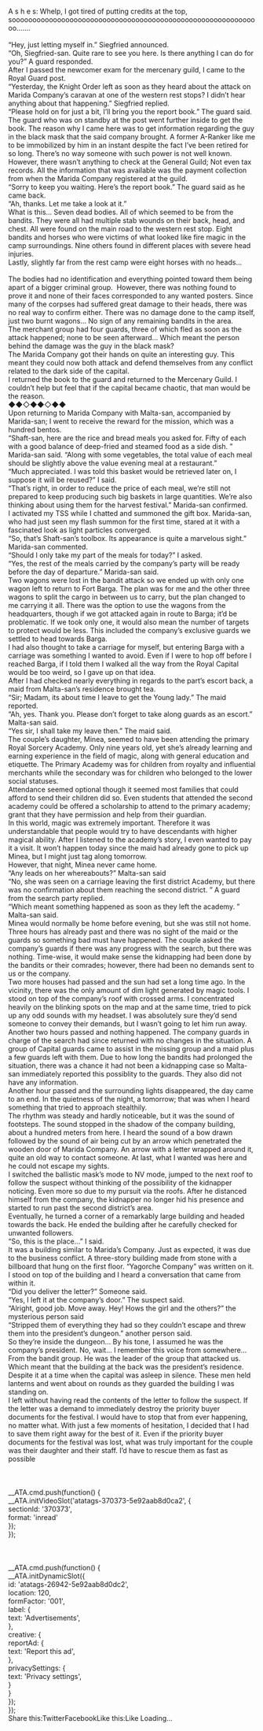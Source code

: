 <br/>
A s h e s: Whelp, I got tired of putting credits at the top, sooooooooooooooooooooooooooooooooooooooooooooooooooooooooooooo…….<br/>
<br/>
“Hey, just letting myself in.” Siegfried announced.<br/>
“Oh, Siegfried-san. Quite rare to see you here. Is there anything I can do for you?” A guard responded.<br/>
After I passed the newcomer exam for the mercenary guild, I came to the Royal Guard post.<br/>
“Yesterday, the Knight Order left as soon as they heard about the attack on Marida Company’s caravan at one of the western rest stops? I didn’t hear anything about that happening.” Siegfried replied.<br/>
“Please hold on for just a bit, I’ll bring you the report book.” The guard said.<br/>
The guard who was on standby at the post went further inside to get the book. The reason why I came here was to get information regarding the guy in the black mask that the said company brought. A former A-Ranker like me to be immobilized by him in an instant despite the fact I’ve been retired for so long. There’s no way someone with such power is not well known.<br/>
However, there wasn’t anything to check at the General Guild; Not even tax records. All the information that was available was the payment collection from when the Marida Company registered at the guild.<br/>
“Sorry to keep you waiting. Here’s the report book.” The guard said as he came back.<br/>
“Ah, thanks. Let me take a look at it.”<br/>
What is this… Seven dead bodies. All of which seemed to be from the bandits. They were all had multiple stab wounds on their back, head, and chest. All were found on the main road to the western rest stop. Eight bandits and horses who were victims of what looked like fire magic in the camp surroundings. Nine others found in different places with severe head injuries.<br/>
Lastly, slightly far from the rest camp were eight horses with no heads…<br/>
 <br/>
The bodies had no identification and everything pointed toward them being apart of a bigger criminal group.  However, there was nothing found to prove it and none of their faces corresponded to any wanted posters. Since many of the corpses had suffered great damage to their heads, there was no real way to confirm either. There was no damage done to the camp itself, just two burnt wagons… No sign of any remaining bandits in the area.<br/>
The merchant group had four guards, three of which fled as soon as the attack happened; none to be seen afterward… Which meant the person behind the damage was the guy in the black mask?<br/>
The Marida Company got their hands on quite an interesting guy. This meant they could now both attack and defend themselves from any conflict related to the dark side of the capital.<br/>
I returned the book to the guard and returned to the Mercenary Guild. I couldn’t help but feel that if the capital became chaotic, that man would be the reason.<br/>
◆◆◇◆◆◇◆◆<br/>
Upon returning to Marida Company with Malta-san, accompanied by Marida-san; I went to receive the reward for the mission, which was a hundred bentos.<br/>
“Shaft-san, here are the rice and bread meals you asked for. Fifty of each with a good balance of deep-fried and steamed food as a side dish. ” Marida-san said. “Along with some vegetables, the total value of each meal should be slightly above the value evening meal at a restaurant.”<br/>
“Much appreciated. I was told this basket would be retrieved later on, I suppose it will be reused?” I said.<br/>
“That’s right, in order to reduce the price of each meal, we’re still not prepared to keep producing such big baskets in large quantities. We’re also thinking about using them for the harvest festival.” Marida-san confirmed.<br/>
I activated my TSS while I chatted and summoned the gift box. Marida-san, who had just seen my flash summon for the first time, stared at it with a fascinated look as light particles converged.<br/>
“So, that’s Shaft-san’s toolbox. Its appearance is quite a marvelous sight.” Marida-san commented.<br/>
“Should I only take my part of the meals for today?” I asked.<br/>
“Yes, the rest of the meals carried by the company’s party will be ready before the day of departure.” Marida-san said.<br/>
Two wagons were lost in the bandit attack so we ended up with only one wagon left to return to Fort Barga. The plan was for me and the other three wagons to split the cargo in between us to carry, but the plan changed to me carrying it all. There was the option to use the wagons from the headquarters, though if we got attacked again in route to Barga; it’d be problematic. If we took only one, it would also mean the number of targets to protect would be less. This included the company’s exclusive guards we settled to head towards Barga.<br/>
I had also thought to take a carriage for myself, but entering Barga with a carriage was something I wanted to avoid. Even if I were to hop off before I reached Barga, if I told them I walked all the way from the Royal Capital would be too weird, so I gave up on that idea.<br/>
After I had checked nearly everything in regards to the part’s escort back, a maid from Malta-san’s residence brought tea.<br/>
“Sir; Madam, its about time I leave to get the Young lady.” The maid reported.<br/>
“Ah, yes. Thank you. Please don’t forget to take along guards as an escort.” Malta-san said.<br/>
“Yes sir, I shall take my leave then.” The maid said.<br/>
The couple’s daughter, Minea, seemed to have been attending the primary Royal Sorcery Academy. Only nine years old, yet she’s already learning and earning experience in the field of magic, along with general education and etiquette. The Primary Academy was for children from royalty and influential merchants while the secondary was for children who belonged to the lower social statuses.<br/>
Attendance seemed optional though it seemed most families that could afford to send their children did so. Even students that attended the second academy could be offered a scholarship to attend to the primary academy; grant that they have permission and help from their guardian.<br/>
In this world, magic was extremely important. Therefore it was understandable that people would try to have descendants with higher magical ability. After I listened to the academy’s story, I even wanted to pay it a visit. It won’t happen today since the maid had already gone to pick up Minea, but I might just tag along tomorrow.<br/>
However, that night, Minea never came home.<br/>
“Any leads on her whereabouts?” Malta-san said<br/>
“No, she was seen on a carriage leaving the first district Academy, but there was no confirmation about them reaching the second district. ” A guard from the search party replied.<br/>
“Which meant something happened as soon as they left the academy. ” Malta-san said.<br/>
Minea would normally be home before evening, but she was still not home. Three hours has already past and there was no sight of the maid or the guards so something bad must have happened. The couple asked the company’s guards if there was any progress with the search, but there was nothing. Time-wise, it would make sense the kidnapping had been done by the bandits or their comrades; however, there had been no demands sent to us or the company.<br/>
Two more houses had passed and the sun had set a long time ago. In the vicinity, there was the only amount of dim light generated by magic tools. I stood on top of the company’s roof with crossed arms. I concentrated heavily on the blinking spots on the map and at the same time, tried to pick up any odd sounds with my headset. I was absolutely sure they’d send someone to convey their demands, but I wasn’t going to let him run away.<br/>
Another two hours passed and nothing happened. The company guards in charge of the search had since returned with no changes in the situation. A group of Capital guards came to assist in the missing group and a maid plus a few guards left with them. Due to how long the bandits had prolonged the situation, there was a chance it had not been a kidnapping case so Malta-san immediately reported this possiblity to the guards. They also did not have any information.<br/>
Another hour passed and the surrounding lights disappeared, the day came to an end. In the quietness of the night, a tomorrow; that was when I heard something that tried to approach stealthily.<br/>
The rhythm was steady and hardly noticeable, but it was the sound of footsteps. The sound stopped in the shadow of the company building, about a hundred meters from here. I heard the sound of a bow drawn followed by the sound of air being cut by an arrow which penetrated the wooden door of Marida Company. An arrow with a letter wrapped around it, quite an old way to contact someone. At last, what I wanted was here and he could not escape my sights.<br/>
I switched the ballistic mask’s mode to NV mode, jumped to the next roof to follow the suspect without thinking of the possibility of the kidnapper noticing. Even more so due to my pursuit via the roofs. After he distanced himself from the company, the kidnapper no longer hid his presence and started to run past the second district’s area.<br/>
Eventually, he turned a corner of a remarkably large building and headed towards the back. He ended the building after he carefully checked for unwanted followers.<br/>
“So, this is the place…” I said.<br/>
It was a building similar to Marida’s Company. Just as expected, it was due to the business conflict. A three-story building made from stone with a billboard that hung on the first floor. “Yagorche Company” was written on it. I stood on top of the building and I heard a conversation that came from within it.<br/>
“Did you deliver the letter?” Someone said.<br/>
“Yes, I left it at the company’s door.” The suspect said.<br/>
“Alright, good job. Move away. Hey! Hows the girl and the others?” the mysterious person said<br/>
“Stripped them of everything they had so they couldn’t escape and threw them into the president’s dungeon.” another person said.<br/>
So they’re inside the dungeon… By his tone, I assumed he was the company’s president. No, wait… I remember this voice from somewhere… From the bandit group. He was the leader of the group that attacked us. Which meant that the building at the back was the president’s residence. Despite it at a time when the capital was asleep in silence. These men held lanterns and went about on rounds as they guarded the building I was standing on.<br/>
I left without having read the contents of the letter to follow the suspect. If the letter was a demand to immediately destroy the priority buyer documents for the festival. I would have to stop that from ever happening, no matter what. With just a few moments of hesitation, I decided that I had to save them right away for the best of it. Even if the priority buyer documents for the festival was lost, what was truly important for the couple was their daughter and their staff. I’d have to rescue them as fast as possible<br/>
 <br/>
<br/>
<br/>
            __ATA.cmd.push(function() {<br/>
                __ATA.initVideoSlot('atatags-370373-5e92aab8d0ca2', {<br/>
                    sectionId: '370373',<br/>
                    format: 'inread'<br/>
                });<br/>
            });<br/>
        <br/>
 <br/>
<br/>
				__ATA.cmd.push(function() {<br/>
					__ATA.initDynamicSlot({<br/>
						id: 'atatags-26942-5e92aab8d0dc2',<br/>
						location: 120,<br/>
						formFactor: '001',<br/>
						label: {<br/>
							text: 'Advertisements',<br/>
						},<br/>
						creative: {<br/>
							reportAd: {<br/>
								text: 'Report this ad',<br/>
							},<br/>
							privacySettings: {<br/>
								text: 'Privacy settings',<br/>
							}<br/>
						}<br/>
					});<br/>
				});<br/>
			Share this:TwitterFacebookLike this:Like Loading... 